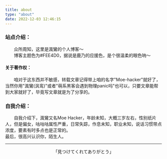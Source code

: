 ```yaml
---
title: about 
type: "about" 
date: 2022-12-03 12:46:15 
---
```

<style>
.sj{ text-indent:2em}
</style>
### 站点介绍：
<div class="sj">众所周知，这里是渢鸞的个人博客～</div>
<div class="sj">博客主题色为#FEE4D0，据说是鹿乃的应援色，是个很温柔的眼色呐～</div>

#### 关于著作权：
<div class="sj">咱对于这东西并不敏感，转载文章记得带上咱的名字"Moe-hacker"就好了，当然你用"渢鸞(沨鸾)"或者"萌系黑客会遇到物理panic吗"也可以，只要文章能帮到大家就好了，毕竟写文章就是为了分享的。</div>

### 自我介绍：
<div class="sj">自我介绍下，渢鸞又名Moe Hacker，年龄未知，大概三岁左右，性别纸片人，但是偏女，咕咕咕属性严重，日常失踪，作息未知，职业未知，说话习惯带点浓度，要素有时多点也是正常的。</div>
最后，很高兴认识你，陌生人。

-----------

<p align="center">「見つけてくれてありがとう」</p>
